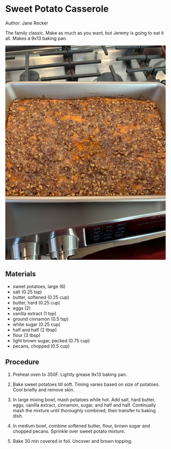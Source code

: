 # Sweet Potato Casserole

Author: Jane Recker

The family classic.  Make as much as you want, but Jeremy is going to eat it all.  Makes a 9x13 baking pan.

![](../images/sweet-potato-casserole.jpg)

## Materials

- sweet potatoes, large (6)
- salt (0.25 tsp)
- butter, softened (0.25 cup)
- butter, hard (0.25 cup)
- eggs (2)
- vanilla extract (1 tsp)
- ground cinnamon (0.5 tsp)
- white sugar (0.25 cup)
- half and half (2 tbsp)
- flour (3 tbsp)
- light brown sugar, packed (0.75 cup)
- pecans, chopped (0.5 cup)

## Procedure

1. Preheat oven to 350F.  Lightly grease 9x13 baking pan.

2. Bake sweet potatoes till soft.  Timing varies based on size of potatoes.  Cool briefly and remove skin.

3. In large mixing bowl, mash potatoes while hot.  Add salt, hard butter, eggs, vanilla extract, cinnamon, sugar, and half and half.  Continually mash the mixture until thoroughly combined, then transfer to baking dish.

4. In medium bowl, combine softened butter, flour, brown sugar and chopped pecans.  Sprinkle over sweet potato mixture.

5. Bake 30 min covered in foil.  Uncover and brown topping.
